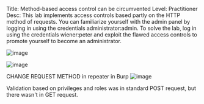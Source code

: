 Title: Method-based access control can be circumvented
Level: Practitioner
Desc:  This lab implements access controls based partly on the HTTP method of requests. You can familiarize yourself with the admin panel
by logging in using the credentials administrator:admin.
To solve the lab, log in using the credentials wiener:peter and exploit the flawed access controls to promote yourself to become an administrator. 


![image](https://github.com/user-attachments/assets/a3931c5d-b634-4d70-b053-896bf30bb02b)

![image](https://github.com/user-attachments/assets/01e57d49-9b82-461f-b16a-851f2b126c10)

CHANGE REQUEST METHOD in repeater in Burp
![image](https://github.com/user-attachments/assets/99a6248a-abc1-491f-b55d-5af7b558fe74)

Validation based on privileges and roles was in standard POST request, but there wasn't in GET request.
